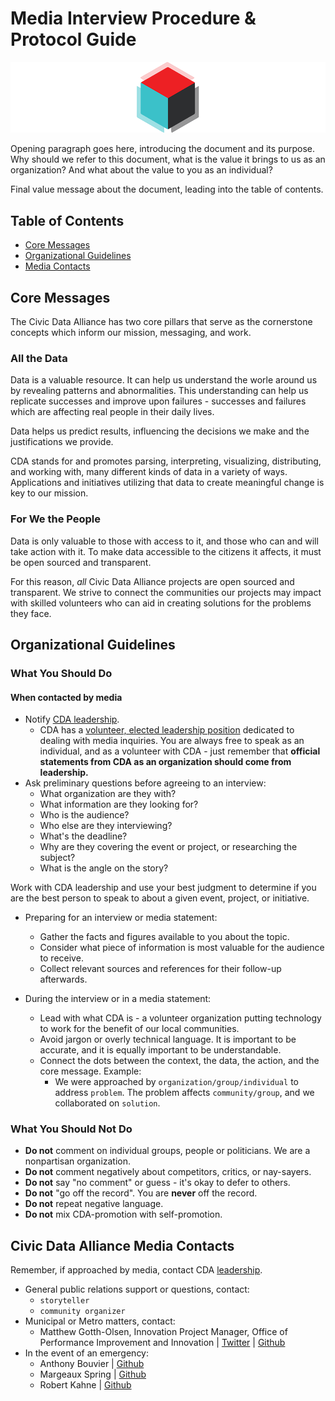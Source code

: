 # Media Interview Procedure & Protocol Guide

![Civic Data Alliance Logo Header](https://raw.githubusercontent.com/civicdata/branding/markdown-header-test/assets/Logo/Rendered_Cube_Full_888x200_Header.png)

Opening paragraph goes here, introducing the document and its purpose. Why should we refer to this document, what is the value it brings to us as an organization? And what about the value to you as an individual?

Final value message about the document, leading into the table of contents.

## Table of Contents

- [Core Messages](#core-messages)
- [Organizational Guidelines](#organizational-guidelines)
- [Media Contacts](#media-contacts)

## Core Messages

The Civic Data Alliance has two core pillars that serve as the cornerstone concepts which inform our mission, messaging, and work.

### All the Data

Data is a valuable resource. It can help us understand the worle around us by revealing patterns and abnormalities. This understanding can help us replicate successes and improve upon failures - successes and failures which are affecting real people in their daily lives.

Data helps us predict results, influencing the decisions we make and the justifications we provide.

CDA stands for and promotes parsing, interpreting, visualizing, distributing, and working with, many different kinds of data in a variety of ways. Applications and initiatives utilizing that data to create meaningful change is key to our mission.

### For We the People

Data is only valuable to those with access to it, and those who can and will take action with it. To make data accessible to the citizens it affects, it must be open sourced and transparent.

For this reason, _all_ Civic Data Alliance projects are open sourced and transparent. We strive to connect the communities our projects may impact with skilled volunteers who can aid in creating solutions for the problems they face.

## Organizational Guidelines

### What You Should Do

#### When contacted by media

- Notify [CDA leadership](https://github.com/civicdata/cda-wiki/Leadership.md).
  - CDA has a [volunteer, elected leadership position](https://github.com/civicdata/cda-wiki/Membership.md) dedicated to dealing with media inquiries. You are always free to speak as an individual, and as a volunteer with CDA - just remember that **official statements from CDA as an organization should come from leadership.**
- Ask preliminary questions before agreeing to an interview:
  - What organization are they with?
  - What information are they looking for?
  - Who is the audience?
  - Who else are they interviewing?
  - What's the deadline?
  - Why are they covering the event or project, or researching the subject?
  - What is the angle on the story?

Work with CDA leadership and use your best judgment to determine if you are the best person to speak to about a given event, project, or initiative.

- Preparing for an interview or media statement:
  - Gather the facts and figures available to you about the topic.
  - Consider what piece of information is most valuable for the audience to receive.
  - Collect relevant sources and references for their follow-up afterwards.

- During the interview or in a media statement:
  - Lead with what CDA is - a volunteer organization putting technology to work for the benefit of our local communities.
  - Avoid jargon or overly technical language. It is important to be accurate, and it is equally important to be understandable.
  - Connect the dots between the context, the data, the action, and the core message. Example:
    - We were approached by `organization/group/individual` to address `problem`. The problem affects `community/group`, and we collaborated on `solution`.

### What You Should Not Do

- **Do not** comment on individual groups, people or politicians. We are a nonpartisan organization.
- **Do not** comment negatively about competitors, critics, or nay-sayers.
- **Do not** say "no comment" or guess - it's okay to defer to others.
- **Do not** "go off the record". You are **never** off the record.
- **Do not** repeat negative language.
- **Do not** mix CDA-promotion with self-promotion.

## Civic Data Alliance Media Contacts

Remember, if approached by media, contact CDA [leadership](https://github.com/civicdata/cda-wiki/Leadership.md).

- General public relations support or questions, contact:
  - `storyteller`
  - `community organizer`
- Municipal or Metro matters, contact:
  - Matthew Gotth-Olsen, Innovation Project Manager, Office of Performance Improvement and Innovation | [Twitter](https://www.twitter.com/mattgolsen) | [Github](https://github.com/mgottholsen)
- In the event of an emergency:
  - Anthony Bouvier | [Github](https://github.com/thebouv)
  - Margeaux Spring | [Github](https://github.com/cheapwebmonkey)
  - Robert Kahne | [Github](https://github.com/rkahne)